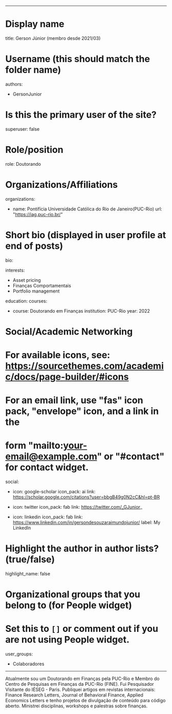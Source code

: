 
---
# Display name
title: Gerson Júnior (membro desde 2021/03)

# Username (this should match the folder name)
authors:
- GersonJunior


# Is this the primary user of the site?
superuser: false

# Role/position
role: Doutorando

# Organizations/Affiliations
organizations:
- name: Pontifícia Universidade Católica do Rio de Janeiro(PUC-Rio)
  url: "https://iag.puc-rio.br/"

# Short bio (displayed in user profile at end of posts)
bio: 

interests:
- Asset pricing
- Finanças Comportamentais
- Portfolio management

education:
  courses:
  - course: Doutorando em Finanças
    institution: PUC-Rio
    year: 2022

# Social/Academic Networking
# For available icons, see: https://sourcethemes.com/academic/docs/page-builder/#icons
#   For an email link, use "fas" icon pack, "envelope" icon, and a link in the
#   form "mailto:your-email@example.com" or "#contact" for contact widget.

social:
- icon: google-scholar
  icon_pack: ai
  link: https://scholar.google.com/citations?user=bbgB49g0N2cC&hl=pt-BR

- icon: twitter
  icon_pack: fab
  link: https://twitter.com/_GJunior_
  
- icon: linkedin
  icon_pack: fab
  link: https://www.linkedin.com/in/gersondesouzaraimundojunior/
  label: My LinkedIn
  
# Highlight the author in author lists? (true/false)
highlight_name: false

# Organizational groups that you belong to (for People widget)
#   Set this to `[]` or comment out if you are not using People widget.

user_groups:
- Colaboradores

---

Atualmente sou um Doutorando em Finanças pela PUC-Rio e Membro do Centro de Pesquisas em Finanças da PUC-Rio (FINE). Fui Pesquisador Visitante do IÉSEG - Paris. Publiquei artigos em revistas internacionais: Finance Research Letters, Journal of Behavioral Finance, Applied Economics Letters e tenho projetos de divulgação de conteúdo para código aberto. Ministrei disciplinas, workshops e palestras sobre finanças.
